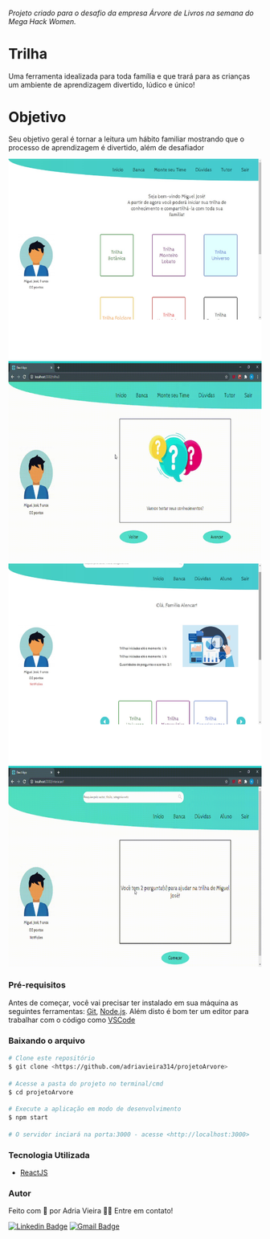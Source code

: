 ###### Projeto criado para o desafio da empresa Árvore de Livros na semana do Mega Hack Women.

# Trilha
Uma ferramenta idealizada para toda família e que trará para as crianças um ambiente de aprendizagem divertido, lúdico  e único!

# Objetivo
Seu objetivo geral é tornar a leitura um hábito familiar mostrando que o processo de aprendizagem é divertido, além de desafiador

<p align='center'>
    <img src='src/assets/home_aluno.jpg' alt='Home Aluno' width='700px' height='400px' />
    <img src='src/assets/trilha_aluno.gif' alt='Trilha Aluno' width='700px' height='400px' />
    <img src='src/assets/home_tutor.jpg' alt='Home Tutor' width='700px' height='400px' />
    <img src='src/assets/trilha_tutor.gif' alt='Trilha Tutor' width='700px' height='400px' />
</p>

### Pré-requisitos

Antes de começar, você vai precisar ter instalado em sua máquina as seguintes ferramentas:
[Git](https://git-scm.com), [Node.js](https://nodejs.org/en/). 
Além disto é bom ter um editor para trabalhar com o código como [VSCode](https://code.visualstudio.com/)

### Baixando o arquivo

```bash
# Clone este repositório
$ git clone <https://github.com/adriavieira314/projetoArvore>

# Acesse a pasta do projeto no terminal/cmd
$ cd projetoArvore

# Execute a aplicação em modo de desenvolvimento
$ npm start

# O servidor inciará na porta:3000 - acesse <http://localhost:3000>
```

### Tecnologia Utilizada

- [ReactJS](https://pt-br.reactjs.org/)

### Autor

Feito com 🏃 por Adria Vieira 👋🏽 Entre em contato!

[![Linkedin Badge](https://img.shields.io/badge/-Adria-blue?style=flat-square&logo=Linkedin&logoColor=white&link=https://https://www.linkedin.com/in/adria-vieira-60070918b/)](https://www.linkedin.com/in/adria-vieira-60070918b/) 
[![Gmail Badge](https://img.shields.io/badge/-adriavieira731@gmail.com-c14438?style=flat-square&logo=Gmail&logoColor=white&link=mailto:adriavieira731@gmail.com)](mailto:adriavieira731@gmail.com)